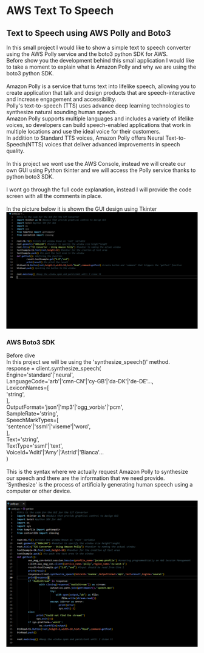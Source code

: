 # AWS Text To Speech

<h2>Text to Speech using AWS Polly and Boto3</h2>

<p>In this small project I would like to show a simple text to speech converter using the AWS Polly service and the boto3 python SDK for AWS.
<br>Before show you the development behind this small application I would like to take a moment to explain what is Amazon Polly and why we are using the boto3 python SDK.<br>
<br>Amazon Polly is a service that turns text into lifelike speech, allowing you to create application that talk and design products that are speech-interactive and increase engagement and accessibility.
<br>Polly's text-to-speech (TTS) uses advance deep learning technologies to synthesize natural sounding human speech.
<br>Amazon Polly supports multiple languages and includes a variety of lifelike voices, so developers can build speech-enabled applications that work in multiple locations and use the ideal voice for their customers.
<br>In addition to Standard TTS voices, Amazon Polly offers Neural Text-to-Speech(NTTS) voices that deliver advanced improvements in speech quality.<br>
<br>In this project we wont use the AWS Console, instead we will create our own GUI using Python tkinter and we will access the Polly service thanks to python boto3 SDK.<br>
<br>I wont go through the full code explanation, instead I will provide the code screen with all the comments in place.<br>
<br>In the picture below it is shown the GUI design using Tkinter
<br><img src="pictures/Polly_3.png" alt="Polly_3GUI">
</p>
<h3>AWS Boto3 SDK</h3>
<p>Before dive
<br>
In this project we will be using the 'synthesize_speech()' method. 
<br>
response = client.synthesize_speech(<br>
    Engine='standard'|'neural',<br>
    LanguageCode='arb'|'cmn-CN'|'cy-GB'|'da-DK'|'de-DE'...,<br>
    LexiconNames=[<br>
        'string',<br>
    ],<br>
    OutputFormat='json'|'mp3'|'ogg_vorbis'|'pcm',<br>
    SampleRate='string',<br>
    SpeechMarkTypes=[<br>
        'sentence'|'ssml'|'viseme'|'word',<br>
    ],<br>
    Text='string',<br>
    TextType='ssml'|'text',<br>
    VoiceId='Aditi'|'Amy'|'Astrid'|'Bianca'...<br>
)<br>
<br>This is the syntax where we actually request Amazon Polly to synthesize our speech and there are the information that we need provide.<br>
'Synthesize' is the process of artificially generating human speech using a computer or other device.<br>
<br><img src="pictures/Polly_2.png" alt="Polly_2BotoCode">
</p>
